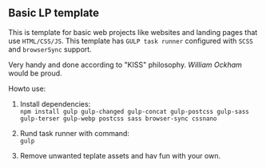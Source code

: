 ## Basic LP template

This is template for basic web projects like websites and landing pages that use `HTML/CSS/JS`. This template has `GULP task runner` configured with `SCSS` and `browserSync` support.

Very handy and done according to "KISS" philosophy. _William Ockham_ would be proud.

Howto use:
1) Install dependencies:  
`npm install gulp gulp-changed gulp-concat gulp-postcss gulp-sass gulp-terser gulp-webp postcss sass browser-sync cssnano`


2) Rund task runner with command:  
`gulp`


3) Remove unwanted teplate assets and hav fun with your own.